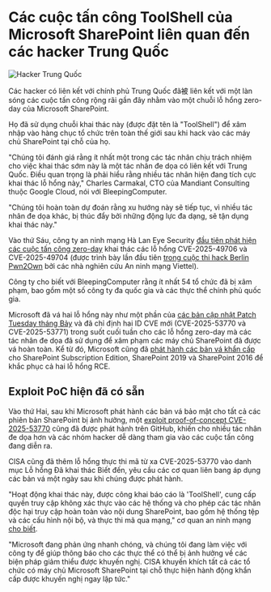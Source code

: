 # Các cuộc tấn công ToolShell của Microsoft SharePoint liên quan đến các hacker Trung Quốc

![Hacker Trung Quốc](https://www.bleepstatic.com/content/hl-images/2025/07/22/Chinese--hackers.jpg)

Các hacker có liên kết với chính phủ Trung Quốc đã被 liên kết với một làn sóng các cuộc tấn công rộng rãi gần đây nhằm vào một chuỗi lỗ hổng zero-day của Microsoft SharePoint.

Họ đã sử dụng chuỗi khai thác này (được đặt tên là "ToolShell") để xâm nhập vào hàng chục tổ chức trên toàn thế giới sau khi hack vào các máy chủ SharePoint tại chỗ của họ.

"Chúng tôi đánh giá rằng ít nhất một trong các tác nhân chịu trách nhiệm cho việc khai thác sớm này là một tác nhân đe dọa có liên kết với Trung Quốc. Điều quan trọng là phải hiểu rằng nhiều tác nhân hiện đang tích cực khai thác lỗ hổng này," Charles Carmakal, CTO của Mandiant Consulting thuộc Google Cloud, nói với BleepingComputer.

"Chúng tôi hoàn toàn dự đoán rằng xu hướng này sẽ tiếp tục, vì nhiều tác nhân đe dọa khác, bị thúc đẩy bởi những động lực đa dạng, sẽ tận dụng khai thác này."

Vào thứ Sáu, công ty an ninh mạng Hà Lan Eye Security [đầu tiên phát hiện các cuộc tấn công zero-day](https://www.bleepingcomputer.com/news/microsoft/microsoft-sharepoint-zero-day-exploited-in-rce-attacks-no-patch-available/) khai thác các lỗ hổng CVE-2025-49706 và CVE-2025-49704 (được trình bày lần đầu tiên [trong cuộc thi hack Berlin Pwn2Own](https://www.bleepingcomputer.com/news/security/hackers-earn-1-078-750-for-28-zero-days-at-pwn2own-berlin/) bởi các nhà nghiên cứu An ninh mạng Viettel).

Công ty cho biết với BleepingComputer rằng ít nhất 54 tổ chức đã bị xâm phạm, bao gồm một số công ty đa quốc gia và các thực thể chính phủ quốc gia.

Microsoft đã vá hai lỗ hổng này như một phần của [các bản cập nhật Patch Tuesday tháng Bảy](https://www.bleepingcomputer.com/news/microsoft/microsoft-july-2025-patch-tuesday-fixes-one-zero-day-137-flaws/) và đã chỉ định hai ID CVE mới (CVE-2025-53770 và CVE-2025-53771) trong suốt cuối tuần cho các lỗ hổng zero-day mà các tác nhân đe dọa đã sử dụng để xâm phạm các máy chủ SharePoint đã được vá hoàn toàn. Kể từ đó, Microsoft cũng đã [phát hành các bản vá khẩn cấp](https://www.bleepingcomputer.com/news/microsoft/microsoft-releases-emergency-patches-for-sharepoint-rce-flaws-exploited-in-attacks/) cho SharePoint Subscription Edition, SharePoint 2019 và SharePoint 2016 để khắc phục cả hai lỗ hổng RCE.

## Exploit PoC hiện đã có sẵn

Vào thứ Hai, sau khi Microsoft phát hành các bản vá bảo mật cho tất cả các phiên bản SharePoint bị ảnh hưởng, một [exploit proof-of-concept CVE-2025-53770](https://github.com/kaizensecurity/CVE-2025-53770) cũng đã được phát hành trên GitHub, khiến cho nhiều tác nhân đe dọa hơn và các nhóm hacker dễ dàng tham gia vào các cuộc tấn công đang diễn ra.

CISA cũng đã thêm lỗ hổng thực thi mã từ xa CVE-2025-53770 vào danh mục Lỗ hổng Đã khai thác Biết đến, yêu cầu các cơ quan liên bang áp dụng các bản vá một ngày sau khi chúng được phát hành.

"Hoạt động khai thác này, được công khai báo cáo là 'ToolShell', cung cấp quyền truy cập không xác thực vào các hệ thống và cho phép các tác nhân độc hại truy cập hoàn toàn vào nội dung SharePoint, bao gồm hệ thống tệp và các cấu hình nội bộ, và thực thi mã qua mạng," cơ quan an ninh mạng [cho biết](https://www.cisa.gov/news-events/alerts/2025/07/20/microsoft-releases-guidance-exploitation-sharepoint-vulnerability-cve-2025-53770).

"Microsoft đang phản ứng nhanh chóng, và chúng tôi đang làm việc với công ty để giúp thông báo cho các thực thể có thể bị ảnh hưởng về các biện pháp giảm thiểu được khuyến nghị. CISA khuyến khích tất cả các tổ chức có máy chủ Microsoft SharePoint tại chỗ thực hiện hành động khẩn cấp được khuyến nghị ngay lập tức."